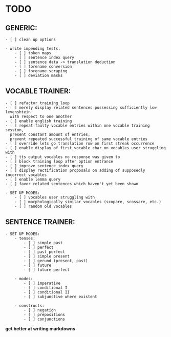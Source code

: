 # TODO

## GENERIC:
    - [ ] clean up options

    - write impending tests:
        - [ ] token maps
        - [ ] sentence index query
        - [ ] sentence data -> translation deduction
        - [ ] forename conversion
        - [ ] forename scraping
        - [ ] deviation masks
   
## VOCABLE TRAINER:
    - [ ] refactor training loop
    - [ ] merely display related sentences possessing sufficiently low levenshtein 
      with respect to one another
    - [ ] enable english training
    - [ ] repeat faulty vocable entries within one vocable training session,
      present constant amount of entries, 
      prevent repeated successful training of same vocable entries
    - [ ] override lets go translation row on first streak occurrence
    - [ ] enable display of first vocable char on vocables user struggling with
    - [ ] tts output vocables no response was given to
    - [ ] block training loop after option entrance
    - [ ] improve sentence index query
    - [ ] display rectification proposals on adding of supposedly incorrect vocables
    - [ ] enable lemma query
    - [ ] favor related sentences which haven't yet been shown
    
    - SET UP MODES:
        - [ ] vocables user struggling with
        - [ ] morphologically similar vocables (scopare, scossare, etc.)
        - [ ] random old vocables

## SENTENCE TRAINER:
    - SET UP MODES:
        - tenses:
            - [ ] simple past
            - [ ] perfect
            - [ ] past perfect
            - [ ] simple present
            - [ ] gerund (present, past)
            - [ ] future
            - [ ] future perfect
            
        - modes:
            - [ ] imperative
            - [ ] conditional I
            - [ ] conditional II
            - [ ] subjunctive where existent
            
        - constructs:
            - [ ] negation
            - [ ] prepositions
            - [ ] conjunctions
        
__get better at writing markdowns__